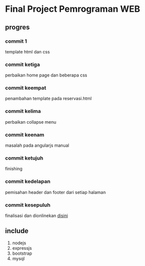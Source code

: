 # Final Project Pemrograman WEB
## progres
### commit 1
template html dan css

### commit ketiga
perbaikan home page dan beberapa css

### commit keempat
penambahan template pada reservasi.html

### commit kelima
perbaikan collapse menu

### commit keenam
masalah pada angularjs manual

### commit ketujuh 
finishing

### commit kedelapan
pemisahan header dan footer dari setiap halaman

### commit kesepuluh
finalisasi dan dionlinekan [disini](https://finalproject.sandarscout.com/)

## include
1. nodejs
2. expressjs
3. bootstrap
4. mysql